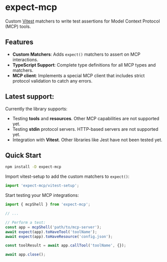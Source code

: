 # expect-mcp

Custom [Vitest](https://vitest.dev/) matchers to write test assertions for Model Context Protocol (MCP) tools.

## Features

- **Custom Matchers**: Adds `expect()` matchers to assert on MCP interactions.
- **TypeScript Support**: Complete type definitions for all MCP types and matchers.
- **MCP client**: Implements a special MCP client that includes strict protocol validation to catch any errors.

## Latest support:

Currently the library supports:

- Testing **tools** and **resources**. Other MCP capabilities are not supported yet.
- Testing **stdin** protocol servers. HTTP-based servers are not supported yet.
- Integration with **Vitest**. Other libraries like Jest have not been tested yet.

## Quick Start

```bash
npm install -D expect-mcp
```

Import vitest-setup to add the custom matchers to `expect()`:

```ts
import 'expect-mcp/vitest-setup';
```

Start testing your MCP integrations:

```ts
import { mcpShell } from 'expect-mcp';

// ...

// Perform a test:
const app = mcpShell('path/to/mcp-server');
await expect(app).toHaveTool('toolName');
await expect(app).toHaveResource('config.json');

const toolResult = await app.callTool('toolName', {});

await app.close();
```
